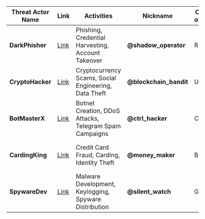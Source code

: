 | Threat Actor Name | Link | Activities | Nickname | Country of Origin | Victim Type | Attack Method | Active Since | Reputation | Victim Impact |
|-------------------|------|-----------|----------|-------------------|-------------|---------------|--------------|------------|---------------|
| **DarkPhisher** | [Link](https://github.com/darkphisher) | Phishing, Credential Harvesting, Account Takeover | **@shadow_operator** | Russia | Individuals, Corporations | Social Engineering, Fake Websites | 2019 | High | Data Theft, Financial Loss |
| **CryptoHacker** | [Link](https://github.com/cryptohacker) | Cryptocurrency Scams, Social Engineering, Data Theft | **@blockchain_bandit** | USA | Individuals, Crypto Investors | Phishing, Fake Investment Schemes | 2020 | Medium | Financial Loss, Reputation Damage |
| **BotMasterX** | [Link](https://github.com/botmasterx) | Botnet Creation, DDoS Attacks, Telegram Spam Campaigns | **@ctrl_hacker** | China | Web Servers, IoT Devices | DDoS, Spam Campaigns | 2018 | High | Service Disruption |
| **CardingKing** | [Link](https://github.com/cardingking) | Credit Card Fraud, Carding, Identity Theft | **@money_maker** | Brazil | Financial Institutions, E-commerce | Data Breach, Fraudulent Transactions | 2017 | High | Financial Loss, Identity Theft |
| **SpywareDev** | [Link](https://github.com/spywaredev) | Malware Development, Keylogging, Spyware Distribution | **@silent_watch** | Germany | Private Individuals | Keylogging, Spyware | 2021 | Low | Privacy Violations, Data Theft |
